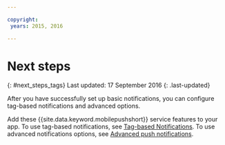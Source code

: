 ```yaml
---

copyright:
 years: 2015, 2016

---
```


# Next steps
{: #next_steps_tags}
Last updated: 17 September 2016
{: .last-updated}

After you have successfully set up basic notifications, you can configure tag-based notifications and advanced options.

Add these {{site.data.keyword.mobilepushshort}} service features to your app.
To use tag-based notifications, see [Tag-based Notifications](c_tag_basednotifications.html).
To use advanced notifications options, see [Advanced push notifications](t_advance_notifications.html).
